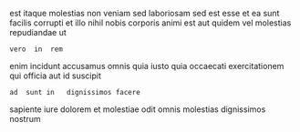 <!--
title: Streamlined demand-driven contingency
author: Meaghan
date: 2015-01-22-0202
link: 2015-01-22-0202-streamlined-demand-driven-contingency
tags: [system,UX,unicorns,graphics]
-->

est itaque molestias non 
veniam sed laboriosam sed  est esse et ea sunt
facilis corrupti et illo nihil 
nobis corporis animi est aut quidem
vel molestias    repudiandae ut 
 	vero  in  rem
enim incidunt accusamus omnis
 quia iusto quia occaecati exercitationem 
 qui  officia  aut id suscipit
 	ad  sunt in   dignissimos facere  
sapiente iure dolorem et molestiae odit omnis  molestias dignissimos
  nostrum 
